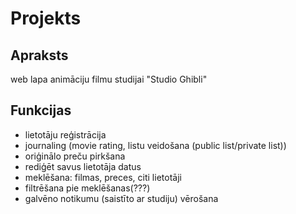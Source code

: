 # **Projekts**

## Apraksts
web lapa animāciju filmu studijai "Studio Ghibli"

## Funkcijas
* lietotāju reģistrācija
* journaling (movie rating, listu veidošana (public list/private list))
* oriģinālo preču pirkšana
* rediģēt savus lietotāja datus
* meklēšana: filmas, preces, citi lietotāji
* filtrēšana pie meklēšanas(???)
* galvēno notikumu (saistīto ar studiju) vērošana
